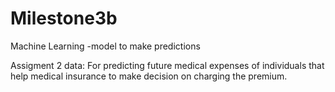 # Milestone3b
Machine Learning -model to make predictions

Assigment 2 data: For predicting future medical expenses of individuals that help medical insurance to make decision on charging the premium.
